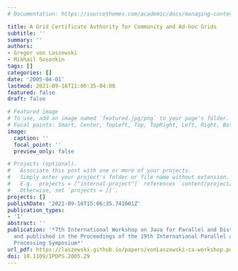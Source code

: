 ```yaml
---
# Documentation: https://sourcethemes.com/academic/docs/managing-content/

title: A Grid Certificate Authority for Community and Ad-hoc Grids
subtitle: ''
summary: ''
authors:
- Gregor von Laszewski
- Mikhail Sosonkin
tags: []
categories: []
date: '2005-04-01'
lastmod: 2021-09-16T11:06:35-04:00
featured: false
draft: false

# Featured image
# To use, add an image named `featured.jpg/png` to your page's folder.
# Focal points: Smart, Center, TopLeft, Top, TopRight, Left, Right, BottomLeft, Bottom, BottomRight.
image:
  caption: ''
  focal_point: ''
  preview_only: false

# Projects (optional).
#   Associate this post with one or more of your projects.
#   Simply enter your project's folder or file name without extension.
#   E.g. `projects = ["internal-project"]` references `content/project/deep-learning/index.md`.
#   Otherwise, set `projects = []`.
projects: []
publishDate: '2021-09-16T15:06:35.741601Z'
publication_types:
- '1'
abstract: ''
publication: '*7th International Workshop on Java for Parallel and Distributed Computing
  and published in the Proceedings of the 19th International Parallel and Distributed
  Processing Symposium*'
url_pdf: https://laszewski.github.io/papers/vonLaszewski-ca-workshop.pdf
doi: 10.1109/IPDPS.2005.29
---
```

